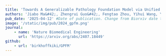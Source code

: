 ```yaml
---
title: 'Towards A Generalizable Pathology Foundation Model via Unified Knowledge Distillation'
authors: 'Jiabo Ma&#42;, Zhengrui Guo&#42;, Fengtao Zhou, Yihui Wang, Yingxue Xu, Jinbang Li, Fang Yan, Yu Cai, Zhengjie Zhu, Cheng Jin, Yi Lin, Xinrui Jiang, Anjia Han, Zhenhui Li, Ronald Cheong Kin Chan, Jiguang Wang, Peng Fei, Kwang-Ting Cheng, Shaoting Zhang#, Li Liang#, Hao Chen#'
pub_date: '2025-04-12' #Date of publication. Change from Biorxiv date to Journal date once accepted
image: '/static/img/pub/2024_gpfm.png'
journal:
    - name: 'Nature Biomedical Engineering'
      url: 'https://arxiv.org/abs/2407.18449'
github:
    - url: 'birkhoffkiki/GPFM'
---
```

